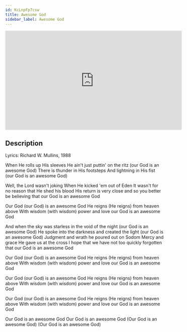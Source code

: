 ```yaml
---
id: KcLnpFp7csw
title: Awesome God
sidebar_label: Awesome God
---
```


<iframe
  width="560"
  height="315"
  src="https://www.youtube.com/embed/KcLnpFp7csw"
  title="YouTube video player"
  frameborder="0"
  allow="accelerometer; autoplay; clipboard-write; encrypted-media; gyroscope; picture-in-picture; web-share"
  referrerpolicy="strict-origin-when-cross-origin"
  allowfullscreen
></iframe>

## Description

Lyrics: Richard W. Mullins, 1988

When He rolls up His sleeves
He ain't just puttin' on the ritz
(our God is an awesome God)
There is thunder in His footsteps
And lightning in His fist
(our God is an awesome God)

Well, the Lord wasn't joking
When He kicked 'em out of Eden
It wasn't for no reason that He shed his blood
His return is very close and so you better be believing
that our God is an awesome God
 
Our God (our God) is an awesome God
He reigns (He reigns) from heaven above
With wisdom (with wisdom) power and love
our God is an awesome God
 
And when the sky was starless in the void of the night
(our God is an awesome God)
He spoke into the darkness and created the light
(our God is an awesome God)
Judgment and wrath he poured out on Sodom
Mercy and grace He gave us at the cross
I hope that we have not too quickly forgotten that
our God is an awesome God
 
Our God (our God) is an awesome God
He reigns (He reigns) from heaven above
With wisdom (with wisdom) power and love
our God is an awesome God
 
Our God (our God) is an awesome God
He reigns (He reigns) from heaven above
With wisdom (with wisdom) power and love
our God is an awesome God
 
Our God (our God) is an awesome God
He reigns (He reigns) from heaven above
With wisdom (with wisdom) power and love
our God is an awesome God

Our God is an awesome God
Our God is an awesome God
(Our God is an awesome God)
(Our God is an awesome God)
